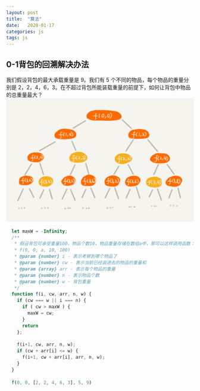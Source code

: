 ```yaml
---
layout: post
title:  "算法"
date:   2020-01-17
categories: js
tags: js
---  
```

## 0-1背包的回溯解决办法  
我们假设背包的最大承载重量是 9。我们有 5 个不同的物品，每个物品的重量分别是 2，2，4，6，3。在不超过背包所能装载重量的前提下，如何让背包中物品的总重量最大？  
![](./image/a-m-1.jpg)  
``` javascript  
  let maxW = -Infinity;
  /**
   * 假设背包可承受重量100，物品个数10，物品重量存储在数组a中，那可以这样调用函数：
   * f(0, 0, a, 10, 100)
   * @param {number} i - 表示考察到哪个物品了
   * @param {number} cw - 表示当前已经装进去的物品的重量和
   * @param {array} arr - 表示每个物品的重量
   * @param {number} n - 表示物品个数
   * @param {number} w - 背包重量
   */
  function f(i, cw, arr, n, w) {
    if (cw === w || i === n) {
      if ( cw > maxW ) {
        maxW = cw;
      }
      return
    };
     
    f(i+1, cw, arr, n, w);
    if (cw + arr[i] <= w) {
      f(i+1, cw + arr[i], arr, n, w);
    }
  }

  f(0, 0, [2, 2, 4, 6, 3], 5, 9)
```  
